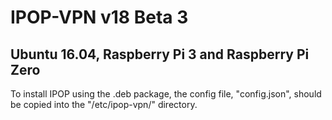 # IPOP-VPN v18 Beta 3
## Ubuntu 16.04, Raspberry Pi 3 and Raspberry Pi Zero
To install IPOP using the .deb package, the config file, "config.json", should be copied into the "/etc/ipop-vpn/" directory.
